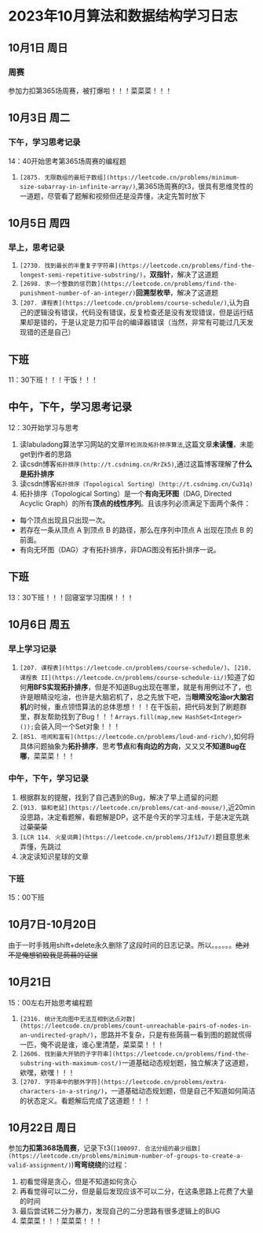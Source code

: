 # 2023年10月算法和数据结构学习日志

## 10月1日 周日

### 周赛

参加力扣第365场周赛，被打爆啦！！！菜菜菜！！！

## 10月3日 周二

### 下午，学习思考记录

14：40开始思考第365场周赛的编程题

1. `[2875. 无限数组的最短子数组](https://leetcode.cn/problems/minimum-size-subarray-in-infinite-array/)`,第365场周赛的t3，很具有思维灵性的一道题，尽管看了题解和视频但还是没弄懂，决定先暂时放下

## 10月5日 周四

### 早上，思考记录

1. `[2730. 找到最长的半重复子字符串](https://leetcode.cn/problems/find-the-longest-semi-repetitive-substring/)`，**双指针**，解决了这道题
2. `[2698. 求一个整数的惩罚数](https://leetcode.cn/problems/find-the-punishment-number-of-an-integer/)`**回溯型枚举**，解决了这道题
3. `[207. 课程表](https://leetcode.cn/problems/course-schedule/)`,认为自己的逻辑没有错误，代码没有错误，反复检查还是没有发现错误，但是运行结果却是错的，于是认定是力扣平台的编译器错误（当然，非常有可能过几天发现错的还是自己）

## 下班

11：30下班！！！干饭！！！

## 中午，下午，学习思考记录

12：30开始学习与思考

1. 读labuladong算法学习网站的文章`环检测及拓扑排序算法`,这篇文章**未读懂**，未能get到作者的思路
2. 读csdn博客`拓扑排序(http://t.csdnimg.cn/RrZk5)`,通过这篇博客理解了**什么是拓扑排序**
3. 读csdn博客`拓扑排序（Topological Sorting）(http://t.csdnimg.cn/Cu31q)`
4. 拓扑排序（Topological Sorting）是一个**有向无环图**（DAG, Directed Acyclic Graph）的所有**顶点的线性序列**。且该序列必须满足下面两个条件：

- 每个顶点出现且只出现一次。
- 若存在一条从顶点 A 到顶点 B 的路径，那么在序列中顶点 A 出现在顶点 B 的前面。
- 有向无环图（DAG）才有拓扑排序，非DAG图没有拓扑排序一说。

## 下班

13：30下班！！！回寝室学习围棋！！！

## 10月6日 周五

### 早上学习记录

1. `[207. 课程表](https://leetcode.cn/problems/course-schedule/)`、`[210. 课程表 II](https://leetcode.cn/problems/course-schedule-ii/)`知道了如何**用BFS实现拓扑排序**，但是不知道Bug出现在哪里，就是有用例过不了，也许是眼睛没吃油，也许是大脑宕机了，总之先放下吧，当**眼睛没吃油or大脑宕机**的时候，重点领悟算法的总体思想！！！在干饭前，把代码发到了刷题群里，群友帮助找到了Bug！！！`Arrays.fill(map,new HashSet<Integer>());`会装入同一个Set对象！！！
2. `[851. 喧闹和富有](https://leetcode.cn/problems/loud-and-rich/)`,如何将具体问题抽象为**拓扑排序**，思考**节点**和**有向边的方向**，又又又**不知道Bug在哪**，菜菜菜！！！

### 中午，下午，学习记录

1. 根据群友的提醒，找到了自己遇到的Bug，解决了早上遗留的问题
2. `[913. 猫和老鼠](https://leetcode.cn/problems/cat-and-mouse/)`,近20min没思路，决定看题解，看题解是DP，这不是今天的学习主线，于是决定先跳过~~菜菜菜~~
3. `[LCR 114. 火星词典](https://leetcode.cn/problems/Jf1JuT/)`题目意思未弄懂，先跳过
4. 决定读知识星球的文章

### 下班

15：00下班

## 10月7日-10月20日

由于一时手贱用shift+delete永久删除了这段时间的日志记录。所以。。。。。。~~绝对不是俺想销毁我是蒟蒻的证据~~

## 10月21日

15：00左右开始思考编程题

1. `[2316. 统计无向图中无法互相到达点对数](https://leetcode.cn/problems/count-unreachable-pairs-of-nodes-in-an-undirected-graph/)`，思路并不复杂，只是有些蒟蒻一看到图的题就慌得一匹，俺不说是谁，谁心里清楚，菜菜菜！！！
2. `[2606. 找到最大开销的子字符串](https://leetcode.cn/problems/find-the-substring-with-maximum-cost/)`一道基础动态规划题，独立解决了这道题，欸嘿，欸嘿！！！
3. `[2707. 字符串中的额外字符](https://leetcode.cn/problems/extra-characters-in-a-string/)`，一道基础动态规划题，但是自己不知道如何简洁的状态定义。看题解后完成了这道题！！！

## 10月22日 周日

参加**力扣第368场周赛**，记录下t3(`[100097. 合法分组的最少组数](https://leetcode.cn/problems/minimum-number-of-groups-to-create-a-valid-assignment/)`)**弯弯绕绕**的过程：

1. 初看觉得是贪心，但是不知道如何贪心
2. 再看觉得可以二分，但是最后发现应该不可以二分，在这条思路上花费了大量的时间
3. 最后尝试转二分为暴力，发现自己的二分思路有很多逻辑上的BUG
4. 菜菜菜！！！菜菜菜！！！
